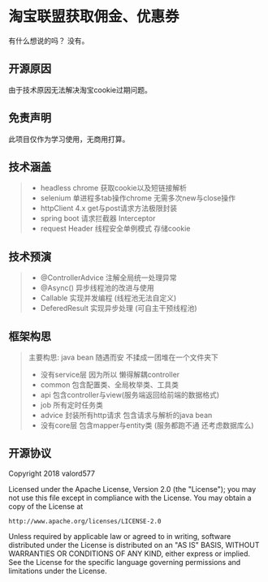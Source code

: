 # 淘宝联盟获取佣金、优惠券
有什么想说的吗？ 没有。

## 开源原因
由于技术原因无法解决淘宝cookie过期问题。

## 免责声明
此项目仅作为学习使用，无商用打算。

## 技术涵盖
> * headless chrome 获取cookie以及短链接解析
> * selenium 单进程多tab操作chrome 无需多次new与close操作
> * httpClient 4.x get与post请求方法极限封装
> * spring boot 请求拦截器 Interceptor
> * request Header 线程安全单例模式 存储cookie

## 技术预演
> * @ControllerAdvice 注解全局统一处理异常
> * @Async() 异步线程池的改进与使用
> * Callable 实现并发编程 (线程池无法自定义)
> * DeferedResult 实现异步处理 (可自主干预线程池)

## 框架构思
> 主要构思: java bean 随遇而安 不揉成一团堆在一个文件夹下
> * 没有service层 因为所以 懒得解耦controller
> * common 包含配置类、全局枚举类、工具类
> * api 包含controller与view(服务端返回给前端的数据格式)
> * job 所有定时任务类
> * advice 封装所有http请求 包含请求与解析的java bean
> * 没有core层 包含mapper与entity类 (服务都跑不通 还考虑数据库么)

## 开源协议
Copyright 2018 valord577

Licensed under the Apache License, Version 2.0 (the "License"); you may
not use this file except in compliance with the License. You may obtain
a copy of the License at

    http://www.apache.org/licenses/LICENSE-2.0

Unless required by applicable law or agreed to in writing, software
distributed under the License is distributed on an "AS IS" BASIS, WITHOUT
WARRANTIES OR CONDITIONS OF ANY KIND, either express or implied. See the
License for the specific language governing permissions and limitations
under the License.
